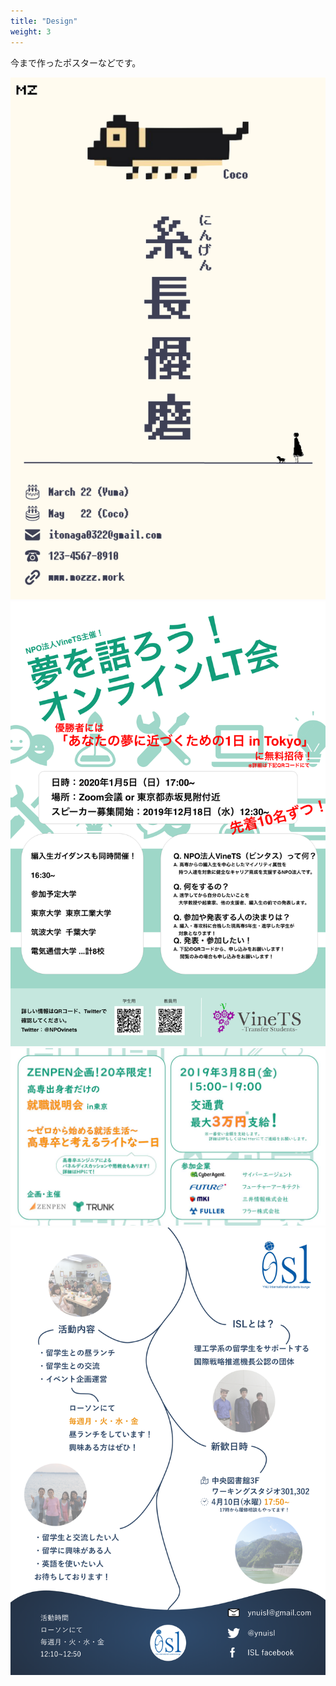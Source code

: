 ```yaml
---
title: "Design"
weight: 3
---
```


今まで作ったポスターなどです。

![1](./img/art1.png)
![2](./img/art2.png)
![3](./img/art3.png)
![4](./img/art4.png)
